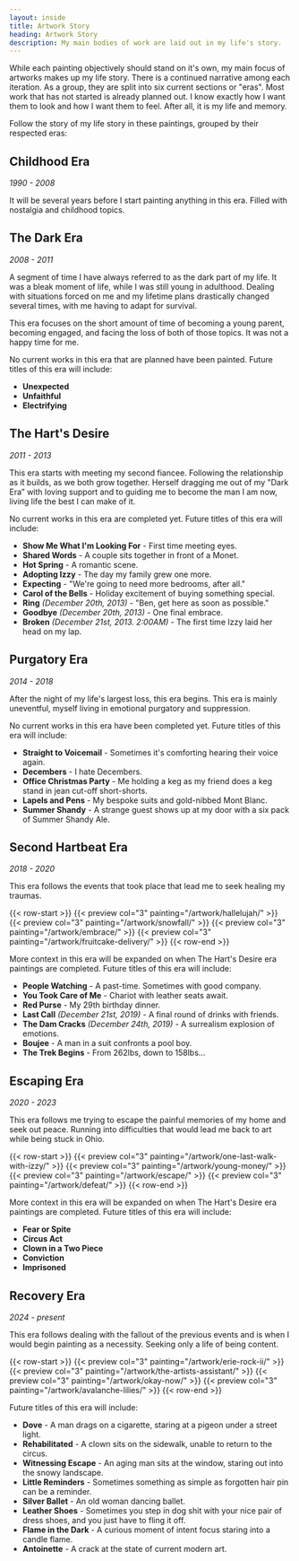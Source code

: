 ```yaml
---
layout: inside
title: Artwork Story
heading: Artwork Story
description: My main bodies of work are laid out in my life's story.
---
```


While each painting objectively should stand on it's own, my main focus of artworks makes up my life story. There is a continued narrative among each iteration. As a group, they are split into six current sections or "eras". Most work that has not started is already planned out. I know exactly how I want them to look and how I want them to feel. After all, it is my life and memory.

Follow the story of my life story in these paintings, grouped by their respected eras:

## Childhood Era ##
_1990 - 2008_

It will be several years before I start painting anything in this era. Filled with nostalgia and childhood topics.

## The Dark Era ##
_2008 - 2011_

A segment of time I have always referred to as the dark part of my life. It was a bleak moment of life, while I was still young in adulthood. Dealing with situations forced on me and my lifetime plans drastically changed several times, with me having to adapt for survival.

This era focuses on the short amount of time of becoming a young parent, becoming engaged, and facing the loss of both of those topics. It was not a happy time for me.

No current works in this era that are planned have been painted. Future titles of this era will include:
  * **Unexpected**
  * **Unfaithful**
  * **Electrifying**

## The Hart's Desire ##
_2011 - 2013_

This era starts with meeting my second fiancee. Following the relationship as it builds, as we both grow together. Herself dragging me out of my "Dark Era” with loving support and to guiding me to become the man I am now, living life the best I can make of it.

No current works in this era are completed yet. Future titles of this era will include:
  * **Show Me What I'm Looking For** - First time meeting eyes.
  * **Shared Words** - A couple sits together in front of a Monet.
  * **Hot Spring** - A romantic scene.
  * **Adopting Izzy** - The day my family grew one more.
  * **Expecting** - "We're going to need more bedrooms, after all."
  * **Carol of the Bells** - Holiday excitement of buying something special.
  * **Ring** _(December 20th, 2013)_ - "Ben, get here as soon as possible."
  * **Goodbye** _(December 20th, 2013)_ - One final embrace.
  * **Broken** _(December 21st, 2013. 2:00AM)_ - The first time Izzy laid her head on my lap.

## Purgatory Era ##
_2014 - 2018_

After the night of my life's largest loss, this era begins. This era is mainly uneventful, myself living in emotional purgatory and suppression. 

No current works in this era have been completed yet. Future titles of this era will include:
  * **Straight to Voicemail** - Sometimes it's comforting hearing their voice again.
  * **Decembers** - I hate Decembers.
  * **Office Christmas Party** - Me holding a keg as my friend does a keg stand in jean cut-off short-shorts.
  * **Lapels and Pens** - My bespoke suits and gold-nibbed Mont Blanc.
  * **Summer Shandy** - A strange guest shows up at my door with a six pack of Summer Shandy Ale.

## Second Hartbeat Era ##
_2018 - 2020_

This era follows the events that took place that lead me to seek healing my traumas.

{{< row-start >}}
    {{< preview col="3" painting="/artwork/hallelujah/" >}}
    {{< preview col="3" painting="/artwork/snowfall/" >}}
    {{< preview col="3" painting="/artwork/embrace/" >}}
    {{< preview col="3" painting="/artwork/fruitcake-delivery/" >}}
{{< row-end >}}

More context in this era will be expanded on when The Hart's Desire era paintings are completed. Future titles of this era will include:
  * **People Watching** - A past-time. Sometimes with good company.
  * **You Took Care of Me** - Chariot with leather seats await.
  * **Red Purse** - My 29th birthday dinner.
  * **Last Call** _(December 21st, 2019)_ - A final round of drinks with friends.
  * **The Dam Cracks** _(December 24th, 2019)_ - A surrealism explosion of emotions.
  * **Boujee** - A man in a suit confronts a pool boy.
  * **The Trek Begins** - From 262lbs, down to 158lbs...

## Escaping Era ##
_2020 - 2023_

This era follows me trying to escape the painful memories of my home and seek out peace. Running into difficulties that would lead me back to art while being stuck in Ohio.

{{< row-start >}}
    {{< preview col="3" painting="/artwork/one-last-walk-with-izzy/" >}}
    {{< preview col="3" painting="/artwork/young-money/" >}}
    {{< preview col="3" painting="/artwork/escape/" >}}
    {{< preview col="3" painting="/artwork/defeat/" >}}
{{< row-end >}}

More context in this era will be expanded on when The Hart's Desire era paintings are completed. Future titles of this era will include:
  * **Fear or Spite**
  * **Circus Act**
  * **Clown in a Two Piece**
  * **Conviction**
  * **Imprisoned**

## Recovery Era ##
_2024 - present_

This era follows dealing with the fallout of the previous events and is when I would begin painting as a necessity. Seeking only a life of being content.

{{< row-start >}}
    {{< preview col="3" painting="/artwork/erie-rock-ii/" >}}
    {{< preview col="3" painting="/artwork/the-artists-assistant/" >}}
    {{< preview col="3" painting="/artwork/okay-now/" >}}
    {{< preview col="3" painting="/artwork/avalanche-lilies/" >}}
{{< row-end >}}

Future titles of this era will include:
  * **Dove** - A man drags on a cigarette, staring at a pigeon under a street light.
  * **Rehabilitated** - A clown sits on the sidewalk, unable to return to the circus.
  * **Witnessing Escape** - An aging man sits at the window, staring out into the snowy landscape.
  * **Little Reminders** - Sometimes something as simple as forgotten hair pin can be a reminder.
  * **Silver Ballet** - An old woman dancing ballet.
  * **Leather Shoes** - Sometimes you step in dog shit with your nice pair of dress shoes, and you just have to fling it off.
  * **Flame in the Dark** - A curious moment of intent focus staring into a candle flame.
  * **Antoinette** - A crack at the state of current modern art.